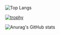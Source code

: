 ![Top Langs](https://github-readme-stats.vercel.app/api/top-langs/?username=ErezBiren&theme=default)

[![trophy](https://github-profile-trophy.vercel.app/?username=ErezBiren)](https://github.com/ryo-ma/github-profile-trophy)

![Anurag's GitHub stats](https://github-readme-stats.vercel.app/api?username=ErezBiren&show_icons=true)



